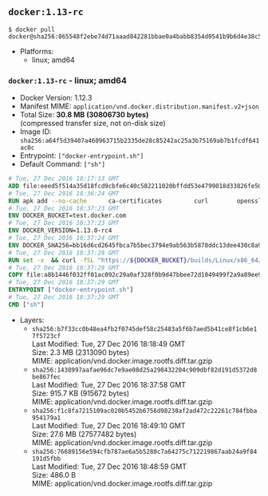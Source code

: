 ## `docker:1.13-rc`

```console
$ docker pull docker@sha256:865548f2ebe74d71aaad842281bbae0a4babb8354d0541b9b6d4e38c5abae2a6
```

-	Platforms:
	-	linux; amd64

### `docker:1.13-rc` - linux; amd64

-	Docker Version: 1.12.3
-	Manifest MIME: `application/vnd.docker.distribution.manifest.v2+json`
-	Total Size: **30.8 MB (30806730 bytes)**  
	(compressed transfer size, not on-disk size)
-	Image ID: `sha256:a64f5d39407a460963715b2335de28c85242ac25a3b75169ab7b1fcdf641ac0c`
-	Entrypoint: `["docker-entrypoint.sh"]`
-	Default Command: `["sh"]`

```dockerfile
# Tue, 27 Dec 2016 18:17:13 GMT
ADD file:eeed5f514a35d18fcd9cbfe6c40c582211020bffdd53e4799018d33826fe5067 in / 
# Tue, 27 Dec 2016 18:36:24 GMT
RUN apk add --no-cache 		ca-certificates 		curl 		openssl
# Tue, 27 Dec 2016 18:37:23 GMT
ENV DOCKER_BUCKET=test.docker.com
# Tue, 27 Dec 2016 18:37:23 GMT
ENV DOCKER_VERSION=1.13.0-rc4
# Tue, 27 Dec 2016 18:37:24 GMT
ENV DOCKER_SHA256=bb16d6cd2645fbca7b5bec3794e9ab563b5878ddc13dee430c8a91dde7c4ef86
# Tue, 27 Dec 2016 18:37:28 GMT
RUN set -x 	&& curl -fSL "https://${DOCKER_BUCKET}/builds/Linux/x86_64/docker-${DOCKER_VERSION}.tgz" -o docker.tgz 	&& echo "${DOCKER_SHA256} *docker.tgz" | sha256sum -c - 	&& tar -xzvf docker.tgz 	&& mv docker/* /usr/local/bin/ 	&& rmdir docker 	&& rm docker.tgz 	&& docker -v
# Tue, 27 Dec 2016 18:37:28 GMT
COPY file:a8b1446f032ff01ac092c29a0af328f0b9d47bbee72d1049499f2a9a89ee988a in /usr/local/bin/ 
# Tue, 27 Dec 2016 18:37:29 GMT
ENTRYPOINT ["docker-entrypoint.sh"]
# Tue, 27 Dec 2016 18:37:29 GMT
CMD ["sh"]
```

-	Layers:
	-	`sha256:b7f33cc0b48ea4fb2f0745def58c25483a5f6b7aed5b41ce8f1cb6e17f5723cf`  
		Last Modified: Tue, 27 Dec 2016 18:18:49 GMT  
		Size: 2.3 MB (2313090 bytes)  
		MIME: application/vnd.docker.image.rootfs.diff.tar.gzip
	-	`sha256:1438997aafae96dc7e9ae08d25a298432204c909dbf82d191d5372d8be867fec`  
		Last Modified: Tue, 27 Dec 2016 18:37:58 GMT  
		Size: 915.7 KB (915672 bytes)  
		MIME: application/vnd.docker.image.rootfs.diff.tar.gzip
	-	`sha256:f1c8fa7215109ac020b5452b6756d98238af2ad472c22261c784fbba954179a1`  
		Last Modified: Tue, 27 Dec 2016 18:49:10 GMT  
		Size: 27.6 MB (27577482 bytes)  
		MIME: application/vnd.docker.image.rootfs.diff.tar.gzip
	-	`sha256:76689156e594cfb787ae6a5b5280c7a64275c712219867aab24a9f84191d5fbb`  
		Last Modified: Tue, 27 Dec 2016 18:48:59 GMT  
		Size: 486.0 B  
		MIME: application/vnd.docker.image.rootfs.diff.tar.gzip
